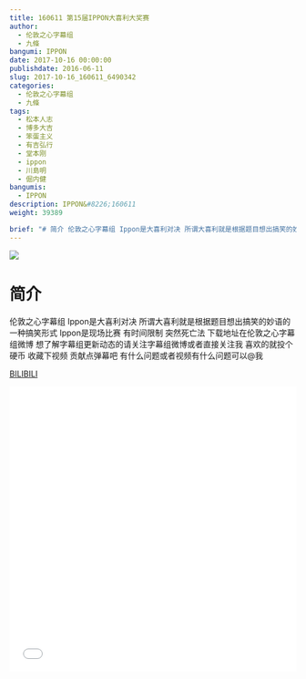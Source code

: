 ```yaml
---
title: 160611 第15届IPPON大喜利大奖赛
author: 
  - 伦敦之心字幕组
  - 九條
bangumi: IPPON
date: 2017-10-16 00:00:00
publishdate: 2016-06-11
slug: 2017-10-16_160611_6490342
categories: 
  - 伦敦之心字幕组
  - 九條
tags: 
  - 松本人志
  - 博多大吉
  - 笨蛋主义
  - 有吉弘行
  - 堂本刚
  - ippon
  - 川島明
  - 倔内健
bangumis: 
  - IPPON
description: IPPON&#8226;160611
weight: 39389

brief: "# 简介 伦敦之心字幕组 Ippon是大喜利对决 所谓大喜利就是根据题目想出搞笑的妙语的一种搞笑形式 Ippon是现场比赛 有时间限制 突然死亡法 下载地址在伦敦之心字幕组微博 想了解字幕组更新动态的请关注字幕组微博或者直接关注我 喜欢的就投个硬币 收藏下视频 贡献点弹幕吧 有什么问题或者视频有什么问题可以@我"
---
```


![](https://i.imgur.com/GhunzWu.jpg)

# 简介  
伦敦之心字幕组 Ippon是大喜利对决 所谓大喜利就是根据题目想出搞笑的妙语的一种搞笑形式 Ippon是现场比赛 有时间限制 突然死亡法 
下载地址在伦敦之心字幕组微博 想了解字幕组更新动态的请关注字幕组微博或者直接关注我 喜欢的就投个硬币 收藏下视频 贡献点弹幕吧
有什么问题或者视频有什么问题可以@我

  [BILIBILI](https://www.bilibili.com/video/av6490342/)


<div class="vcontainer">  <iframe class='video' src="//www.bilibili.com/blackboard/player.html?aid=6490342" width="100%" height="500" frameborder="0" allowfullscreen="allowfullscreen"></iframe></div>
